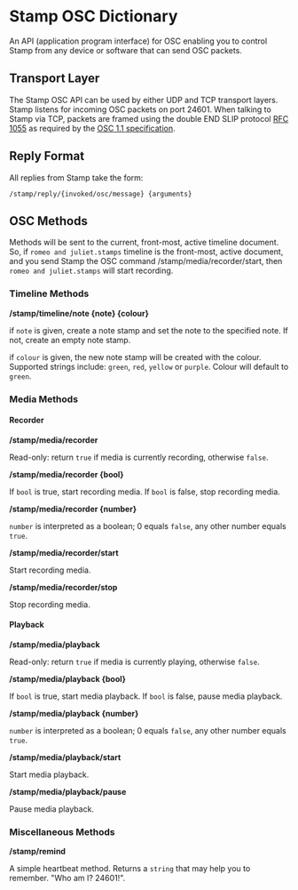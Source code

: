 # Stamp OSC Dictionary

An API (application program interface) for OSC enabling you to control Stamp from any device or software that can send OSC packets.

## Transport Layer

The Stamp OSC API can be used by either UDP and TCP transport layers. Stamp listens for incoming OSC packets on port 24601. When talking to Stamp via TCP, packets are framed using the double END SLIP protocol [RFC 1055](https://tools.ietf.org/rfc/rfc1055.txt) as required by the [OSC 1.1 specification](http://opensoundcontrol.org/introduction-osc).

## Reply Format

All replies from Stamp take the form:

`/stamp/reply/{invoked/osc/message} {arguments}`

## OSC Methods

Methods will be sent to the current, front-most, active timeline document. So, if `romeo and juliet.stamps` timeline is the front-most, active document, and you send Stamp the OSC command /stamp/media/recorder/start, then `romeo and juliet.stamps` will start recording.

### Timeline Methods

**/stamp/timeline/note {note} {colour}**

if `note` is given, create a note stamp and set the note to the specified note. If not, create an empty note stamp.

if `colour` is given, the new note stamp will be created with the colour. Supported strings include: `green`, `red`, `yellow` or `purple`. Colour will default to `green`.

### Media Methods

#### Recorder

**/stamp/media/recorder**

Read-only: return `true` if media is currently recording, otherwise `false`.

**/stamp/media/recorder {bool}**

If `bool` is true, start recording media. 
If `bool` is false, stop recording media.

**/stamp/media/recorder {number}**

`number` is interpreted as a boolean; 0 equals `false`, any other number equals `true`.

**/stamp/media/recorder/start**

Start recording media.

**/stamp/media/recorder/stop**

Stop recording media.

#### Playback

**/stamp/media/playback**

Read-only: return `true` if media is currently playing, otherwise `false`.

**/stamp/media/playback {bool}**

If `bool` is true, start media playback. 
If `bool` is false, pause media playback.

**/stamp/media/playback {number}**

`number` is interpreted as a boolean; 0 equals `false`, any other number equals `true`.

**/stamp/media/playback/start**

Start media playback.

**/stamp/media/playback/pause**

Pause media playback.

### Miscellaneous Methods

**/stamp/remind**

A simple heartbeat method. Returns a `string` that may help you to remember. "Who am I? 24601!".
